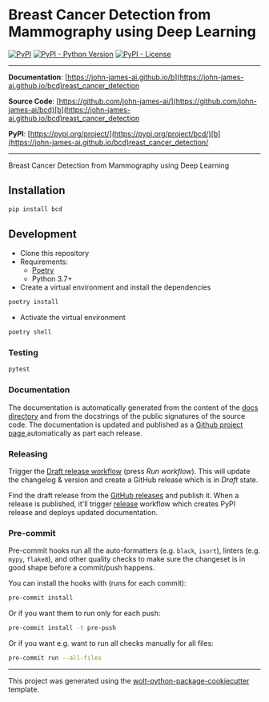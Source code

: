 # Breast Cancer Detection from Mammography using Deep Learning

[![PyPI](https://img.shields.io/pypi/v/bcd?style=flat-square)](https://pypi.python.org/pypi/bcd/)
[![PyPI - Python Version](https://img.shields.io/pypi/pyversions/bcd?style=flat-square)](https://pypi.python.org/pypi/bcd/)
[![PyPI - License](https://img.shields.io/pypi/l/bcd?style=flat-square)](https://pypi.python.org/pypi/bcd/)

---

**Documentation**: [https://john-james-ai.github.io/b](https://john-james-ai.github.io/bcd)reast_cancer_detection

**Source Code**: [https://github.com/john-james-ai/](https://github.com/john-james-ai/bcd)[b](https://john-james-ai.github.io/bcd)reast_cancer_detection

**PyPI**: [https://pypi.org/project/](https://pypi.org/project/bcd/)[b](https://john-james-ai.github.io/bcd)reast_cancer_detection/

---

Breast Cancer Detection from Mammography using Deep Learning

## Installation

```sh
pip install bcd
```

## Development

* Clone this repository
* Requirements:
  * [Poetry](https://python-poetry.org/)
  * Python 3.7+
* Create a virtual environment and install the dependencies

```sh
poetry install
```

* Activate the virtual environment

```sh
poetry shell
```

### Testing

```sh
pytest
```

### Documentation

The documentation is automatically generated from the content of the [docs directory](./docs) and from the docstrings
 of the public signatures of the source code. The documentation is updated and published as a [Github project page
 ](https://pages.github.com/) automatically as part each release.

### Releasing

Trigger the [Draft release workflow](https://github.com/john-james-ai/bcd/actions/workflows/draft_release.yml)
(press _Run workflow_). This will update the changelog & version and create a GitHub release which is in _Draft_ state.

Find the draft release from the
[GitHub releases](https://github.com/john-james-ai/bcd/releases) and publish it. When
 a release is published, it'll trigger [release](https://github.com/john-james-ai/bcd/blob/master/.github/workflows/release.yml) workflow which creates PyPI
 release and deploys updated documentation.

### Pre-commit

Pre-commit hooks run all the auto-formatters (e.g. `black`, `isort`), linters (e.g. `mypy`, `flake8`), and other quality
 checks to make sure the changeset is in good shape before a commit/push happens.

You can install the hooks with (runs for each commit):

```sh
pre-commit install
```

Or if you want them to run only for each push:

```sh
pre-commit install -t pre-push
```

Or if you want e.g. want to run all checks manually for all files:

```sh
pre-commit run --all-files
```

---

This project was generated using the [wolt-python-package-cookiecutter](https://github.com/woltapp/wolt-python-package-cookiecutter) template.
